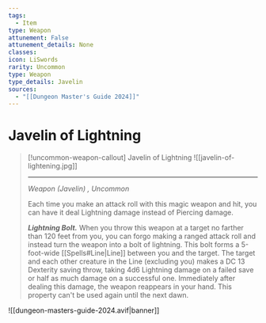 ```yaml
---
tags:
  - Item
type: Weapon
attunement: False
attunement_details: None
classes:
icon: LiSwords
rarity: Uncommon
type: Weapon
type_details: Javelin
sources: 
  - "[[Dungeon Master's Guide 2024]]"
---
```

# Javelin of Lightning
>[!uncommon-weapon-callout] Javelin of Lightning
>![[javelin-of-lightening.jpg]]
>
>- - -
>_Weapon (Javelin) , Uncommon_
>
>Each time you make an attack roll with this magic weapon and hit, you can have it deal Lightning damage instead of Piercing damage.
>
>**_Lightning Bolt._** When you throw this weapon at a target no farther than 120 feet from you, you can forgo making a ranged attack roll and instead turn the weapon into a bolt of lightning. This bolt forms a 5-foot-wide [[Spells#Line\|Line]] between you and the target. The target and each other creature in the Line (excluding you) makes a DC 13 Dexterity saving throw, taking 4d6 Lightning damage on a failed save or half as much damage on a successful one. Immediately after dealing this damage, the weapon reappears in your hand. This property can't be used again until the next dawn.
>
>


![[dungeon-masters-guide-2024.avif|banner]]